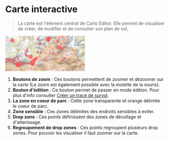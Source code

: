 # Carte interactive

> La carte est l'élément central de Carto Editor. Elle permet de visualiser de créer, de modifier et de consulter son plan de vol.


<img src="./../../assets/interactive_map.png" alt="Carte" width="50%"/>

1. **Boutons de zoom** : Ces boutons permettent de zoomer et dézoomer sur la carte (Le zoom est également possible avec la molette de la souris).
2. **Bouton d'édition** : Ce bouton permet de passer en mode édition. Pour plus d'info consulter [Créer un tracé de survol](create_flight.md).
3. **La zone en coeur de parc** : Cette zone transparente et orange délimite le coeur de parc. 
4. **Zone sensible** : Ces zones délimites des endroits sensibles à eviter.
5. **Drop zone** : Ces points définissent des zones de décollage et d'atterissage.
6. **Regroupement de drop zones** : Ces points regroupent plusieurs drop zones. Pour pouvoir les visualiser il faut zoomer sur la carte.